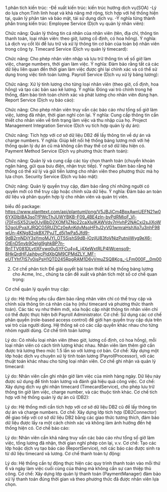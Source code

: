 1.phân tích kiến trúc:
-Đề xuất kiến trúc: kiến trúc hướng dịch vụ(SOA)
-Lý do lựa chọn:Tính linh hoạt và khả năng mở rộng, tích hợp với hệ thống hiện tại, quản lý phân tán và bảo mật, tái sử dụng dịch vụ.
-Ý nghĩa từng thành phần trong kiến trúc:
Employee Service (Dịch vụ quản lý nhân viên):

Chức năng: Quản lý thông tin cá nhân của nhân viên (tên, địa chỉ, thông tin thanh toán, loại nhân viên: theo giờ, lương cố định, có hoa hồng).
Ý nghĩa: Là dịch vụ cốt lõi để lưu trữ và xử lý thông tin cơ bản của toàn bộ nhân viên trong công ty.
Timecard Service (Dịch vụ quản lý timecard):

Chức năng: Cho phép nhân viên nhập và lưu trữ thông tin về số giờ làm việc, charge numbers, thời gian làm việc.
Ý nghĩa: Đảm bảo rằng tất cả các dữ liệu liên quan đến thời gian làm việc được ghi lại chính xác và có thể sử dụng trong việc tính toán lương.
Payroll Service (Dịch vụ xử lý bảng lương):

Chức năng: Xử lý tính lương cho từng loại nhân viên (theo giờ, cố định, hoa hồng) và tạo các bản sao kê lương.
Ý nghĩa: Đóng vai trò chính trong hệ thống, đảm bảo tính toán chính xác và phát lương cho nhân viên đúng hạn.
Report Service (Dịch vụ báo cáo):

Chức năng: Cho phép nhân viên truy vấn các báo cáo như tổng số giờ làm việc, lương đã nhận, thời gian nghỉ còn lại.
Ý nghĩa: Cung cấp thông tin cần thiết cho nhân viên về tình trạng làm việc và thu nhập của họ.
Project Management Integration Service (Dịch vụ tích hợp quản lý dự án):

Chức năng: Tích hợp với cơ sở dữ liệu DB2 để lấy thông tin về dự án và charge numbers.
Ý nghĩa: Giúp kết nối hệ thống bảng lương mới với hệ thống quản lý dự án cũ mà không cần thay thế cơ sở dữ liệu hiện có.
Payment Method Service (Dịch vụ phương thức thanh toán):

Chức năng: Quản lý và cung cấp các tùy chọn thanh toán (chuyển khoản ngân hàng, gửi qua bưu điện, nhận trực tiếp).
Ý nghĩa: Đảm bảo rằng hệ thống có thể xử lý và gửi tiền lương cho nhân viên theo phương thức mà họ lựa chọn.
Security Service (Dịch vụ bảo mật):

Chức năng: Quản lý quyền truy cập, đảm bảo rằng chỉ những người có quyền mới có thể truy cập hoặc chỉnh sửa dữ liệu.
Ý nghĩa: Đảm bảo an toàn dữ liệu và phân quyền hợp lý cho nhân viên và quản trị viên.

biểu đồ package: https://www.planttext.com/api/plantuml/png/V5JBJiCm4BpxAwnUEFN21w06YX0IbIBA3soTfPWcThJUWYBKB-F09_4BE4zIn-bvPdRMioF_Vl-i70FniSX52Ue0UvIBbD2XOM1jZNo22caXluIKAWVdv7rHvhP2NACxi2sJiXoW52goUPvaXJRQCG5RUZICz0eAnKdyMsoHFhJ2yVG1wmraHshXq7u3nhF98wUn-4KNg82okBX7PyJT_d5j1wPa5Jfd9-9dB2rnNDjY3sYmoMJYI_OT5SjshS9dB-lOzjIU83foVNjzPutniiWyg9eX6-GtEnD5nvb9OelgI9ghkBP7n-BnTTV081DLvtIXFvwq0uSYFCu4y4_j4XeWxtRLP4IWcenso9-8HkQrdHFJaihbycPIdXbQM9CPMdZLY_MF-eUTYhf7IS7v0isPsH1QTD245RpgRAM1D6vVmuZSQ8Kcg_-LFm000F__0m00

2. Cơ chế phân tích
Để giải quyết bài toán thiết kế hệ thống bảng lương cho Acme, Inc., chúng ta cần đề xuất và phân tích một số cơ chế quan trọng:

Cơ chế quản lý quyền truy cập:

Lý do: Hệ thống yêu cầu đảm bảo rằng nhân viên chỉ có thể truy cập và chỉnh sửa thông tin cá nhân của họ (như timecard và phương thức thanh toán). Các tác vụ như thêm mới, xóa hoặc cập nhật thông tin nhân viên chỉ có thể được thực hiện bởi Payroll Administrator.
Cơ chế: Sử dụng các cơ chế phân quyền (role-based access control) để giới hạn quyền truy cập dựa trên vai trò của người dùng. Hệ thống sẽ có các cấp quyền khác nhau cho từng nhóm người dùng.
Cơ chế tính toán lương:

Lý do: Có nhiều loại nhân viên (theo giờ, lương cố định, có hoa hồng), mỗi loại nhân viên có cách tính lương khác nhau. Nhân viên làm thêm giờ cần được trả lương theo mức 1.5 lần so với lương cơ bản.
Cơ chế: Xây dựng một lớp hoặc dịch vụ chuyên xử lý tính toán lương (PayrollProcessor), với các thuật toán khác nhau cho từng loại nhân viên.
Cơ chế ghi nhận và quản lý timecard:

Lý do: Nhân viên cần ghi nhận giờ làm việc của mình hàng ngày. Dữ liệu này được sử dụng để tính toán lương và đánh giá hiệu quả công việc.
Cơ chế: Xây dựng dịch vụ ghi nhận timecard (TimecardService), cho phép lưu trữ thông tin giờ làm việc, charge number, và các thuộc tính khác.
Cơ chế tích hợp với hệ thống quản lý dự án cũ (DB2):

Lý do: Hệ thống mới cần tích hợp với cơ sở dữ liệu DB2 cũ để lấy thông tin dự án và charge numbers.
Cơ chế: Xây dựng lớp tích hợp (DB2Connector) để giao tiếp với cơ sở dữ liệu DB2 bằng các giao thức tương thích, đảm bảo dữ liệu được lấy ra một cách chính xác và không làm ảnh hưởng đến hệ thống hiện có.
Cơ chế báo cáo:

Lý do: Nhân viên cần khả năng truy vấn các báo cáo như tổng số giờ làm việc, tổng lương đã nhận, thời gian nghỉ phép còn lại, v.v.
Cơ chế: Tạo các lớp hoặc dịch vụ tạo báo cáo (ReportService), nơi các báo cáo được sinh ra từ dữ liệu timecard và lương.
Cơ chế thanh toán tự động:

Lý do: Hệ thống cần tự động thực hiện các quy trình thanh toán vào mỗi thứ 6 và ngày làm việc cuối cùng của tháng mà không cần sự can thiệp thủ công.
Cơ chế: Xây dựng lớp quản lý thanh toán (PaymentManager) đảm bảo xử lý thanh toán đúng thời gian và theo phương thức đã được nhân viên lựa chọn.

